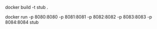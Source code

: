 docker build -t stub .

docker run -p 8080:8080 -p 8081:8081 -p 8082:8082 -p 8083:8083 -p 8084:8084 stub